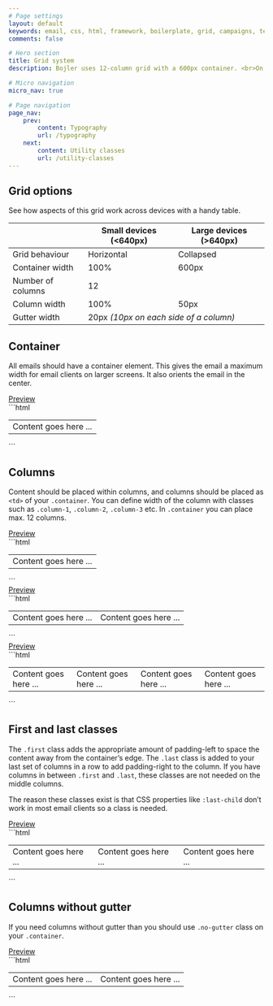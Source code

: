 ```yaml
---
# Page settings
layout: default
keywords: email, css, html, framework, boilerplate, grid, campaigns, templates, bojler, slicejack
comments: false

# Hero section
title: Grid system
description: Bojler uses 12-column grid with a 600px container. <br>On mobile devices (under 640px wide), columns become full width and stack vertically.

# Micro navigation
micro_nav: true

# Page navigation
page_nav:
    prev:
        content: Typography
        url: /typography
    next:
        content: Utility classes
        url: /utility-classes
---
```


## Grid options
See how aspects of this grid work across devices with a handy table.
<table>
    <thead>
        <tr>
            <th></th>
            <th>Small devices (&lt;640px)</th>
            <th>Large devices (&gt;640px)</th>
        </tr>
    </thead>
    <tbody>
        <tr>
            <td>Grid behaviour</td>
            <td>Horizontal</td>
            <td>Collapsed</td>
        </tr>
        <tr>
            <td>Container width</td>
            <td>100%</td>
            <td>600px</td>
        </tr>
        <tr>
            <td>Number of columns</td>
            <td colspan="2">12</td>
        </tr>
        <tr>
            <td>Column width</td>
            <td>100%</td>
            <td>50px</td>
        </tr>
        <tr>
            <td>Gutter width</td>
            <td colspan="2">20px <i>(10px on each side of a column)</i></td>
        </tr>
    </tbody>
</table>

## Container
All emails should have a container element. This gives the email a maximum width for email clients on larger screens. It also orients the email in the center.

<div class="example">
    <a href="/examples/grid-container.html" target="blank">Preview</a>
</div>
```html
<table class="container" width="600" align="center" border="0" cellpadding="0" cellspacing="0">
    <tr>
        <td>
            Content goes here ...
        </td>
    </tr>
</table><!-- /.container -->
```

## Columns
Content should be placed within columns, and columns should be placed as `<td>` of your `.container`.
You can define width of the column with classes such as `.column-1`, `.column-2`, `.column-3` etc.
In `.container` you can place max. 12 columns.

<div class="example">
    <a href="/examples/grid-columns-1.html" target="blank">Preview</a>
</div>
```html
<table class="container" width="600" align="center" border="0" cellpadding="0" cellspacing="0">
    <tr>
        <td class="column-12 first last">
            Content goes here ...
        </td><!-- /.col -->
    </tr>
</table><!-- /.container -->
```

<div class="example">
    <a href="/examples/grid-columns-2.html" target="blank">Preview</a>
</div>
```html
<table class="container" width="600" align="center" border="0" cellpadding="0" cellspacing="0">
    <tr>
        <td class="column-6 first">
            Content goes here ...
        </td><!-- /.col -->
        <td class="column-6 last">
            Content goes here ...
        </td><!-- /.col -->
    </tr>
</table><!-- /.container -->
```

<div class="example">
    <a href="/examples/grid-columns-3.html" target="blank">Preview</a>
</div>
```html
<table class="container" width="600" align="center" border="0" cellpadding="0" cellspacing="0">
    <tr>
        <td class="column-3 first">
            Content goes here ...
        </td><!-- /.col -->
        <td class="column-3">
            Content goes here ...
        </td><!-- /.col -->
        <td class="column-3">
            Content goes here ...
        </td><!-- /.col -->
        <td class="column-3 last">
            Content goes here ...
        </td><!-- /.col -->
    </tr>
</table><!-- /.container -->
```

## First and last classes

The `.first` class adds the appropriate amount of padding-left to space the content away from the container’s edge. The `.last` class is added to your last set of columns in a row to add padding-right to the column. If you have columns in between `.first` and `.last`, these classes are not needed on the middle columns.

The reason these classes exist is that CSS properties like `:last-child` don’t work in most email clients so a class is needed.

<div class="example">
    <a href="/examples/grid-first-last.html" target="blank">Preview</a>
</div>
```html
<table class="container" width="600" align="center" border="0" cellpadding="0" cellspacing="0">
    <tr>
        <td class="column-4 first">
            Content goes here ...
        </td><!-- /.col -->
        <td class="column-4">
            Content goes here ...
        </td><!-- /.col -->
        <td class="column-4 last">
            Content goes here ...
        </td><!-- /.col -->
    </tr>
</table><!-- /.container -->
```

## Columns without gutter

If you need columns without gutter than you should use `.no-gutter` class on your `.container`.

<div class="example">
    <a href="/examples/grid-no-gutter.html" target="blank">Preview</a>
</div>
```html
<table class="container no-gutter" width="600" align="center" border="0" cellpadding="0" cellspacing="0">
    <tr>
        <td class="column-6">
            Content goes here ...
        </td><!-- /.col -->
        <td class="column-6">
            Content goes here ...
        </td><!-- /.col -->
    </tr>
</table><!-- /.container -->
```
